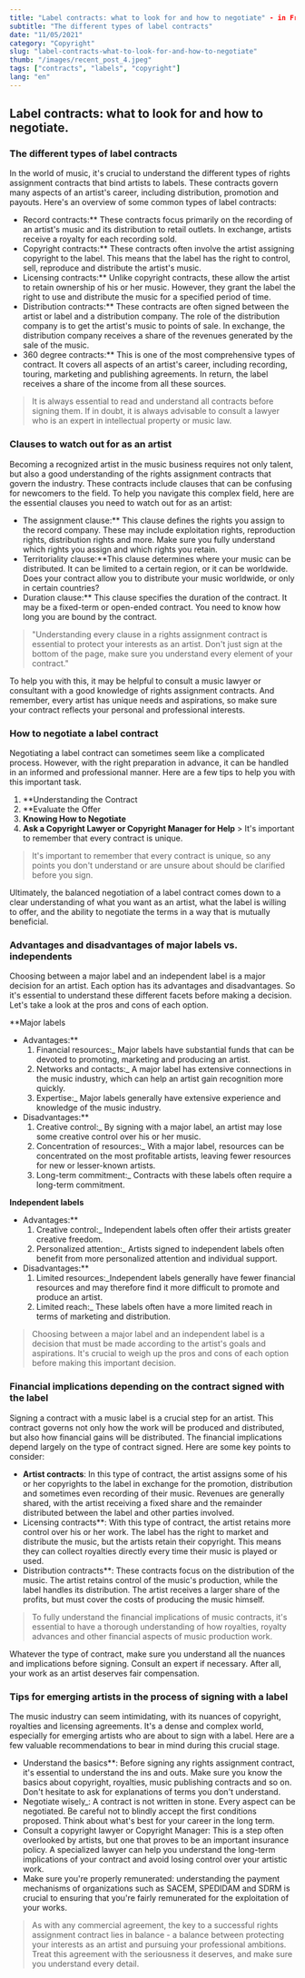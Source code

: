 ```yaml
---
title: "Label contracts: what to look for and how to negotiate" - in French only
subtitle: "The different types of label contracts"
date: "11/05/2021"
category: "Copyright"
slug: "label-contracts-what-to-look-for-and-how-to-negotiate"
thumb: "/images/recent_post_4.jpeg"
tags: ["contracts", "labels", "copyright"]
lang: "en"
---
```


## Label contracts: what to look for and how to negotiate.

### The different types of label contracts

In the world of music, it's crucial to understand the different types of rights assignment contracts that bind artists to labels. These contracts govern many aspects of an artist's career, including distribution, promotion and payouts. Here's an overview of some common types of label contracts:

-   Record contracts:\*\*
    These contracts focus primarily on the recording of an artist's music and its distribution to retail outlets. In exchange, artists receive a royalty for each recording sold.
-   Copyright contracts:\*\*
    These contracts often involve the artist assigning copyright to the label. This means that the label has the right to control, sell, reproduce and distribute the artist's music.
-   Licensing contracts:\*\*
    Unlike copyright contracts, these allow the artist to retain ownership of his or her music. However, they grant the label the right to use and distribute the music for a specified period of time.
-   Distribution contracts:\*\*
    These contracts are often signed between the artist or label and a distribution company. The role of the distribution company is to get the artist's music to points of sale. In exchange, the distribution company receives a share of the revenues generated by the sale of the music.
-   360 degree contracts:\*\*
    This is one of the most comprehensive types of contract. It covers all aspects of an artist's career, including recording, touring, marketing and publishing agreements. In return, the label receives a share of the income from all these sources.

> It is always essential to read and understand all contracts before signing them. If in doubt, it is always advisable to consult a lawyer who is an expert in intellectual property or music law.

### Clauses to watch out for as an artist

Becoming a recognized artist in the music business requires not only talent, but also a good understanding of the rights assignment contracts that govern the industry. These contracts include clauses that can be confusing for newcomers to the field. To help you navigate this complex field, here are the essential clauses you need to watch out for as an artist:

-   The assignment clause:\*\* This clause defines the rights you assign to the record company. These may include exploitation rights, reproduction rights, distribution rights and more. Make sure you fully understand which rights you assign and which rights you retain.
-   Territoriality clause:\*\*This clause determines where your music can be distributed. It can be limited to a certain region, or it can be worldwide. Does your contract allow you to distribute your music worldwide, or only in certain countries?
-   Duration clause:\*\* This clause specifies the duration of the contract. It may be a fixed-term or open-ended contract. You need to know how long you are bound by the contract.

> "Understanding every clause in a rights assignment contract is essential to protect your interests as an artist. Don't just sign at the bottom of the page, make sure you understand every element of your contract."

To help you with this, it may be helpful to consult a music lawyer or consultant with a good knowledge of rights assignment contracts. And remember, every artist has unique needs and aspirations, so make sure your contract reflects your personal and professional interests.

### How to negotiate a label contract

Negotiating a label contract can sometimes seem like a complicated process. However, with the right preparation in advance, it can be handled in an informed and professional manner. Here are a few tips to help you with this important task.

1. \*\*Understanding the Contract
2. \*\*Evaluate the Offer
3. **Knowing How to Negotiate**
4. **Ask a Copyright Lawyer or Copyright Manager for Help** > It's important to remember that every contract is unique.

> It's important to remember that every contract is unique, so any points you don't understand or are unsure about should be clarified before you sign.

Ultimately, the balanced negotiation of a label contract comes down to a clear understanding of what you want as an artist, what the label is willing to offer, and the ability to negotiate the terms in a way that is mutually beneficial.

### Advantages and disadvantages of major labels vs. independents

Choosing between a major label and an independent label is a major decision for an artist. Each option has its advantages and disadvantages. So it's essential to understand these different facets before making a decision. Let's take a look at the pros and cons of each option.

\*\*Major labels

-   Advantages:\*\*
    1. Financial resources:\_ Major labels have substantial funds that can be devoted to promoting, marketing and producing an artist.
    2. Networks and contacts:\_ A major label has extensive connections in the music industry, which can help an artist gain recognition more quickly.
    3. Expertise:\_ Major labels generally have extensive experience and knowledge of the music industry.
-   Disadvantages:\*\*
    1. Creative control:\_ By signing with a major label, an artist may lose some creative control over his or her music.
    2. Concentration of resources:\_ With a major label, resources can be concentrated on the most profitable artists, leaving fewer resources for new or lesser-known artists.
    3. Long-term commitment:\_ Contracts with these labels often require a long-term commitment.

**Independent labels**

-   Advantages:\*\*
    1. Creative control:\_ Independent labels often offer their artists greater creative freedom.
    2. Personalized attention:\_ Artists signed to independent labels often benefit from more personalized attention and individual support.
-   Disadvantages:\*\*
    1. Limited resources:\_Independent labels generally have fewer financial resources and may therefore find it more difficult to promote and produce an artist.
    2. Limited reach:\_ These labels often have a more limited reach in terms of marketing and distribution.

> Choosing between a major label and an independent label is a decision that must be made according to the artist's goals and aspirations. It's crucial to weigh up the pros and cons of each option before making this important decision.

### Financial implications depending on the contract signed with the label

Signing a contract with a music label is a crucial step for an artist. This contract governs not only how the work will be produced and distributed, but also how financial gains will be distributed. The financial implications depend largely on the type of contract signed. Here are some key points to consider:

-   **Artist contracts**: In this type of contract, the artist assigns some of his or her copyrights to the label in exchange for the promotion, distribution and sometimes even recording of their music. Revenues are generally shared, with the artist receiving a fixed share and the remainder distributed between the label and other parties involved.
-   Licensing contracts\*\*: With this type of contract, the artist retains more control over his or her work. The label has the right to market and distribute the music, but the artists retain their copyright. This means they can collect royalties directly every time their music is played or used.
-   Distribution contracts\*\*: These contracts focus on the distribution of the music. The artist retains control of the music's production, while the label handles its distribution. The artist receives a larger share of the profits, but must cover the costs of producing the music himself.

> To fully understand the financial implications of music contracts, it's essential to have a thorough understanding of how royalties, royalty advances and other financial aspects of music production work.

Whatever the type of contract, make sure you understand all the nuances and implications before signing. Consult an expert if necessary. After all, your work as an artist deserves fair compensation.

### Tips for emerging artists in the process of signing with a label

The music industry can seem intimidating, with its nuances of copyright, royalties and licensing agreements. It's a dense and complex world, especially for emerging artists who are about to sign with a label. Here are a few valuable recommendations to bear in mind during this crucial stage.

-   Understand the basics\*\*: Before signing any rights assignment contract, it's essential to understand the ins and outs. Make sure you know the basics about copyright, royalties, music publishing contracts and so on. Don't hesitate to ask for explanations of terms you don't understand.
-   Negotiate wisely\_: A contract is not written in stone. Every aspect can be negotiated. Be careful not to blindly accept the first conditions proposed. Think about what's best for your career in the long term.
-   Consult a copyright lawyer or Copyright Manager: This is a step often overlooked by artists, but one that proves to be an important insurance policy. A specialized lawyer can help you understand the long-term implications of your contract and avoid losing control over your artistic work.
-   Make sure you're properly remunerated: understanding the payment mechanisms of organizations such as SACEM, SPEDIDAM and SDRM is crucial to ensuring that you're fairly remunerated for the exploitation of your works.

> As with any commercial agreement, the key to a successful rights assignment contract lies in balance - a balance between protecting your interests as an artist and pursuing your professional ambitions. Treat this agreement with the seriousness it deserves, and make sure you understand every detail.
